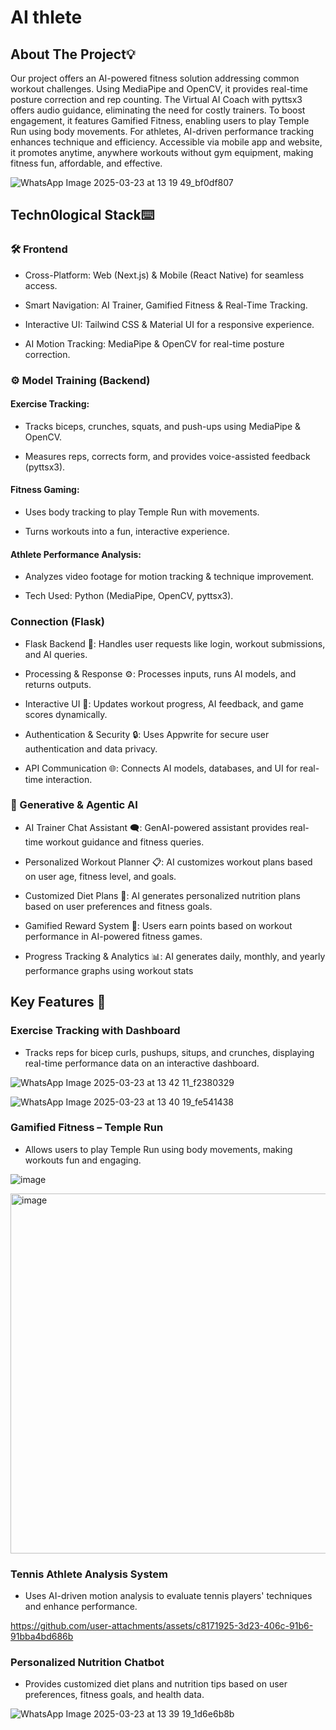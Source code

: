 # AI thlete

## About The Project💡

Our project offers an AI-powered fitness solution addressing common workout challenges. Using MediaPipe and OpenCV, it provides real-time posture correction and rep counting. The Virtual AI Coach with pyttsx3 offers audio guidance, eliminating the need for costly trainers. To boost engagement, it features Gamified Fitness, enabling users to play Temple Run using body movements. For athletes, AI-driven performance tracking enhances technique and efficiency. Accessible via mobile app and website, it promotes anytime, anywhere workouts without gym equipment, making fitness fun, affordable, and effective.

![WhatsApp Image 2025-03-23 at 13 19 49_bf0df807](https://github.com/user-attachments/assets/dcd19767-8089-41ed-a364-9be5ca65f88a)

## Techn0logical Stack⌨️
### 🛠️ Frontend
- Cross-Platform: Web (Next.js) & Mobile (React Native) for seamless access.

- Smart Navigation: AI Trainer, Gamified Fitness & Real-Time Tracking.

- Interactive UI: Tailwind CSS & Material UI for a responsive experience.

- AI Motion Tracking: MediaPipe & OpenCV for real-time posture correction.


### ⚙️ Model Training (Backend)
#### Exercise Tracking:
- Tracks biceps, crunches, squats, and push-ups using MediaPipe & OpenCV.

- Measures reps, corrects form, and provides voice-assisted feedback (pyttsx3).

#### Fitness Gaming:

- Uses body tracking to play Temple Run with movements.

- Turns workouts into a fun, interactive experience.

#### Athlete Performance Analysis:

- Analyzes video footage for motion tracking & technique improvement.

- Tech Used: Python (MediaPipe, OpenCV, pyttsx3).

### Connection (Flask)
- Flask Backend 🔄: Handles user requests like login, workout submissions, and AI queries.

- Processing & Response ⚙️: Processes inputs, runs AI models, and returns outputs.

- Interactive UI 🎨: Updates workout progress, AI feedback, and game scores dynamically.

- Authentication & Security 🔒: Uses Appwrite for secure user authentication and data privacy.

- API Communication 🌐: Connects AI models, databases, and UI for real-time interaction.

### 🤖 Generative & Agentic AI
- AI Trainer Chat Assistant 🗨️: GenAI-powered assistant provides real-time workout guidance and fitness queries.

- Personalized Workout Planner 📋: AI customizes workout plans based on user age, fitness level, and goals.

- Customized Diet Plans 🍎: AI generates personalized nutrition plans based on user preferences and fitness goals.

- Gamified Reward System 🎯: Users earn points based on workout performance in AI-powered fitness games.

- Progress Tracking & Analytics 📊: AI generates daily, monthly, and yearly performance graphs using workout stats

## Key Features 🚀

### Exercise Tracking with Dashboard

- Tracks reps for bicep curls, pushups, situps, and crunches, displaying real-time performance data on an interactive dashboard.

![WhatsApp Image 2025-03-23 at 13 42 11_f2380329](https://github.com/user-attachments/assets/8a86bf49-bc86-4907-ac51-bfe2f3502320)



![WhatsApp Image 2025-03-23 at 13 40 19_fe541438](https://github.com/user-attachments/assets/71857a08-04ef-4df7-9748-b5b07ed299d9)



### Gamified Fitness – Temple Run

- Allows users to play Temple Run using body movements, making workouts fun and engaging.

![image](https://github.com/user-attachments/assets/6dc55c4e-5934-4833-8929-6b2b248148c2)


<img width="576" alt="image" src="https://github.com/user-attachments/assets/5e50d2ff-a39a-404b-9950-c146c38b72d1" />




### Tennis Athlete Analysis System

- Uses AI-driven motion analysis to evaluate tennis players' techniques and enhance performance.




https://github.com/user-attachments/assets/c8171925-3d23-406c-91b6-91bba4bd686b


### Personalized Nutrition Chatbot

- Provides customized diet plans and nutrition tips based on user preferences, fitness goals, and health data.

![WhatsApp Image 2025-03-23 at 13 39 19_1d6e6b8b](https://github.com/user-attachments/assets/764eeba3-2b02-4c8a-b690-ff1d45b278f3)



